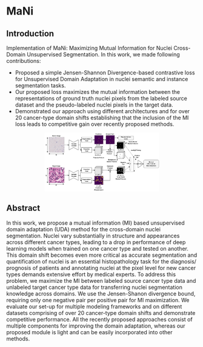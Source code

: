 # MaNi

## Introduction

Implementation of MaNi: Maximizing Mutual Information for Nuclei Cross-Domain Unsupervised Segmentation. In this work, we made following contributions: 
- Proposed a simple Jensen-Shannon Divergence-based contrastive loss for Unsupervised Domain Adaptation in nuclei semantic and instance segmentation tasks. 
- Our proposed loss maximizes the mutual information between the representations of ground truth nuclei pixels from the labeled source dataset and the pseudo-labeled nuclei pixels in the target data.
- Demonstrated our approach using different architectures and for over 20 cancer-type domain shifts establishing that the inclusion of the MI loss leads to competitive gain over recently proposed methods. 
    
<p align="center">
    <img src="docs/mani.pdf" width="60%"/>
</p>    
    
## Abstract

In this work, we propose a mutual information (MI) based unsupervised domain adaptation (UDA) method for the cross-domain nuclei segmentation. Nuclei vary substantially in structure and appearances across different cancer types, leading to a drop in performance of deep learning models when trained on one cancer type and tested on another. This domain shift becomes even more critical as accurate segmentation and quantification of nuclei is an essential histopathology task for the diagnosis/ prognosis of patients and annotating nuclei at the pixel level for new cancer types demands extensive effort by medical experts. To address this problem, we maximize the MI between labeled source cancer type data and unlabeled target cancer type data for transferring nuclei segmentation knowledge across domains. We use the Jensen-Shanon divergence bound, requiring only one negative pair per positive pair for MI maximization. We evaluate our set-up for multiple modeling frameworks and on different datasets comprising of over 20 cancer-type domain shifts and demonstrate competitive performance. All the recently proposed approaches consist of multiple components for improving the domain adaptation, whereas our proposed module is light and can be easily incorporated into other methods.
